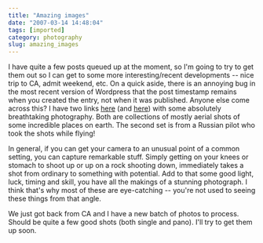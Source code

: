 ```yaml
---
title: "Amazing images"
date: "2007-03-14 14:48:04"
tags: [imported]
category: photography
slug: amazing_images
---
```


I have quite a few posts queued up at the moment, so I'm going to try to get
them out so I can get to some more interesting/recent developments -- nice trip
to CA, admit weekend, etc. On a quick aside, there is an annoying bug in the
most recent version of Wordpress that the post timestamp remains when you
created the entry, not when it was published. Anyone else come across this? I
have two links
<a href="http://files.kavefish.com/pictures/collections/pictures_from_the_sky/_index-list.html">here</a>
(and
<a href="http://thrillingwonder.blogspot.com/2007/01/in-flight-photography.html">here</a>)
with some absolutely breathtaking photography. Both are collections of mostly
aerial shots of some incredible places on earth. The second set is from a
Russian pilot who took the shots while flying!

In general, if you can get your camera to an unusual point of a common setting,
you can capture remarkable stuff. Simply getting on your knees or stomach to
shoot up or up on a rock shooting down, immediately takes a shot from ordinary
to something with potential. Add to that some good light, luck, timing and
skill, you have all the makings of a stunning photograph. I think that's why
most of these are eye-catching -- you're not used to seeing these things from
that angle.

We just got back from CA and I have a new batch of photos to process. Should be
quite a few good shots (both single and pano). I'll try to get them up soon.
